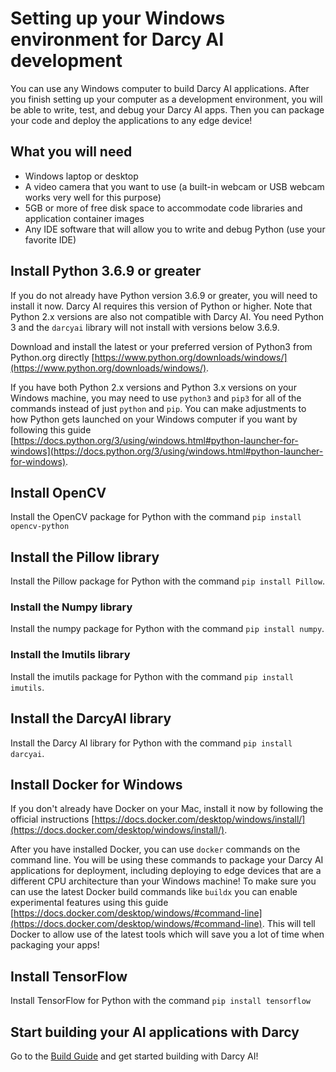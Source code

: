 # Setting up your Windows environment for Darcy AI development

You can use any Windows computer to build Darcy AI applications. After you finish setting up your computer as a development environment, you will be able to write, test, and debug your Darcy AI apps. Then you can package your code and deploy the applications to any edge device!

## What you will need

- Windows laptop or desktop
- A video camera that you want to use (a built-in webcam or USB webcam works very well for this purpose)
- 5GB or more of free disk space to accommodate code libraries and application container images
- Any IDE software that will allow you to write and debug Python (use your favorite IDE)

## Install Python 3.6.9 or greater

If you do not already have Python version 3.6.9 or greater, you will need to install it now. Darcy AI requires this version of Python or higher. Note that Python 2.x versions are also not compatible with Darcy AI. You need Python 3 and the `darcyai` library will not install with versions below 3.6.9.

Download and install the latest or your preferred version of Python3 from Python.org directly [https://www.python.org/downloads/windows/](https://www.python.org/downloads/windows/).

If you have both Python 2.x versions and Python 3.x versions on your Windows machine, you may need to use `python3` and `pip3` for all of the commands instead of just `python` and `pip`. You can make adjustments to how Python gets launched on your Windows computer if you want by following this guide [https://docs.python.org/3/using/windows.html#python-launcher-for-windows](https://docs.python.org/3/using/windows.html#python-launcher-for-windows).

## Install OpenCV

Install the OpenCV package for Python with the command `pip install opencv-python`

## Install the Pillow library

Install the Pillow package for Python with the command `pip install Pillow`.

### Install the Numpy library

Install the numpy package for Python with the command `pip install numpy`.

### Install the Imutils library

Install the imutils package for Python with the command `pip install imutils`.

## Install the DarcyAI library

Install the Darcy AI library for Python with the command `pip install darcyai`.

## Install Docker for Windows

If you don't already have Docker on your Mac, install it now by following the official instructions [https://docs.docker.com/desktop/windows/install/](https://docs.docker.com/desktop/windows/install/).

After you have installed Docker, you can use `docker` commands on the command line. You will be using these commands to package your Darcy AI applications for deployment, including deploying to edge devices that are a different CPU architecture than your Windows machine! To make sure you can use the latest Docker build commands like `buildx` you can enable experimental features using this guide [https://docs.docker.com/desktop/windows/#command-line](https://docs.docker.com/desktop/windows/#command-line). This will tell Docker to allow use of the latest tools which will save you a lot of time when packaging your apps!

## Install TensorFlow

Install TensorFlow for Python with the command `pip install tensorflow`

## Start building your AI applications with Darcy

Go to the [Build Guide](./BUILD.md) and get started building with Darcy AI!
